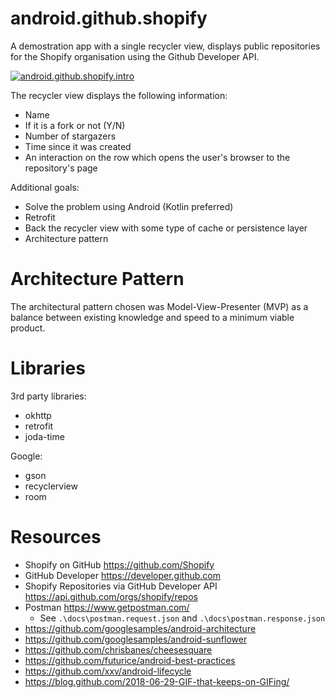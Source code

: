 # android.github.shopify

A demostration app with a single recycler view, displays public repositories for the Shopify organisation using the Github Developer API.

[![android.github.shopify.intro](http://img.youtube.com/vi/Hhfyuh0fflE/0.jpg)](https://youtu.be/Hhfyuh0fflE "android.github.shopify.intro")

The recycler view displays the following information:

* Name
* If it is a fork or not (Y/N)
* Number of stargazers
* Time since it was created
* An interaction on the row which opens the user's browser to the repository's page

Additional goals:

* Solve the problem using Android (Kotlin preferred)
* Retrofit
* Back the recycler view with some type of cache or persistence layer
* Architecture pattern

# Architecture Pattern

The architectural pattern chosen was Model-View-Presenter (MVP) as a balance between existing knowledge and speed to a minimum viable product.

# Libraries

3rd party libraries:

* okhttp
* retrofit
* joda-time

Google:

* gson
* recyclerview
* room

# Resources

* Shopify on GitHub <https://github.com/Shopify>
* GitHub Developer <https://developer.github.com>
* Shopify Repositories via GitHub Developer API <https://api.github.com/orgs/shopify/repos>
* Postman <https://www.getpostman.com/>
    * See `.\docs\postman.request.json` and `.\docs\postman.response.json`
* https://github.com/googlesamples/android-architecture
* https://github.com/googlesamples/android-sunflower
* https://github.com/chrisbanes/cheesesquare
* https://github.com/futurice/android-best-practices
* https://github.com/xxv/android-lifecycle
* https://blog.github.com/2018-06-29-GIF-that-keeps-on-GIFing/
